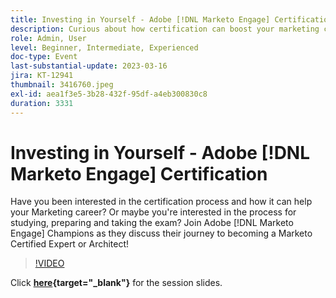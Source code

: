 ```yaml
---
title: Investing in Yourself - Adobe [!DNL Marketo Engage] Certification
description: Curious about how certification can boost your marketing career? Join Adobe Marketo Engage Champions as they share their experiences and tips on studying, preparing, and taking the exam to become a Marketo Certified Expert or Architect!
role: Admin, User
level: Beginner, Intermediate, Experienced
doc-type: Event
last-substantial-update: 2023-03-16
jira: KT-12941
thumbnail: 3416760.jpeg
exl-id: aea1f3e5-3b28-432f-95df-a4eb300830c8
duration: 3331
---
```

# Investing in Yourself - Adobe [!DNL Marketo Engage] Certification

Have you been interested in the certification process and how it can help your Marketing career? Or maybe you're interested in the process for studying, preparing and taking the exam? Join Adobe [!DNL Marketo Engage] Champions as they discuss their journey to becoming a Marketo Certified Expert or Architect!

>[!VIDEO](https://video.tv.adobe.com/v/3416760/?quality=12&learn=on)

Click **[here](assets/certification.pdf){target="_blank"}** for the session slides.
